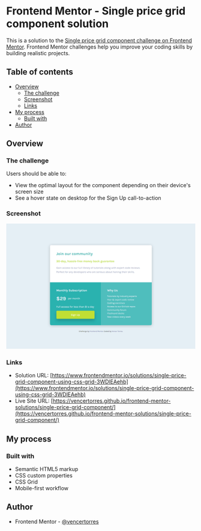 # Frontend Mentor - Single price grid component solution

This is a solution to the [Single price grid component challenge on Frontend Mentor](https://www.frontendmentor.io/challenges/single-price-grid-component-5ce41129d0ff452fec5abbbc). Frontend Mentor challenges help you improve your coding skills by building realistic projects. 

## Table of contents

- [Overview](#overview)
  - [The challenge](#the-challenge)
  - [Screenshot](#screenshot)
  - [Links](#links)
- [My process](#my-process)
  - [Built with](#built-with)
- [Author](#author)

## Overview

### The challenge

Users should be able to:

- View the optimal layout for the component depending on their device's screen size
- See a hover state on desktop for the Sign Up call-to-action

### Screenshot

![](screenshot.png)

### Links

- Solution URL: [https://www.frontendmentor.io/solutions/single-price-grid-component-using-css-grid-3WDlEAehb](https://www.frontendmentor.io/solutions/single-price-grid-component-using-css-grid-3WDlEAehb)
- Live Site URL: [https://vencertorres.github.io/frontend-mentor-solutions/single-price-grid-component/](https://vencertorres.github.io/frontend-mentor-solutions/single-price-grid-component/)

## My process

### Built with

- Semantic HTML5 markup
- CSS custom properties
- CSS Grid
- Mobile-first workflow

## Author

- Frontend Mentor - [@vencertorres](https://www.frontendmentor.io/profile/vencertorres)